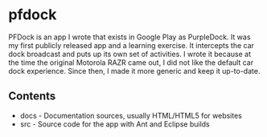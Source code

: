# pfdock

PFDock is an app I wrote that exists in Google Play as PurpleDock.  It was my first publicly
released app and a learning exercise.  It intercepts the car dock broadcast and puts up its
own set of activities. I wrote it because at the time the original Motorola RAZR came out, I 
did not like the default car dock experience.  Since then, I made it more generic and keep it
up-to-date.

## Contents

* docs - Documentation sources, usually HTML/HTML5 for websites
* src - Source code for the app with Ant and Eclipse builds